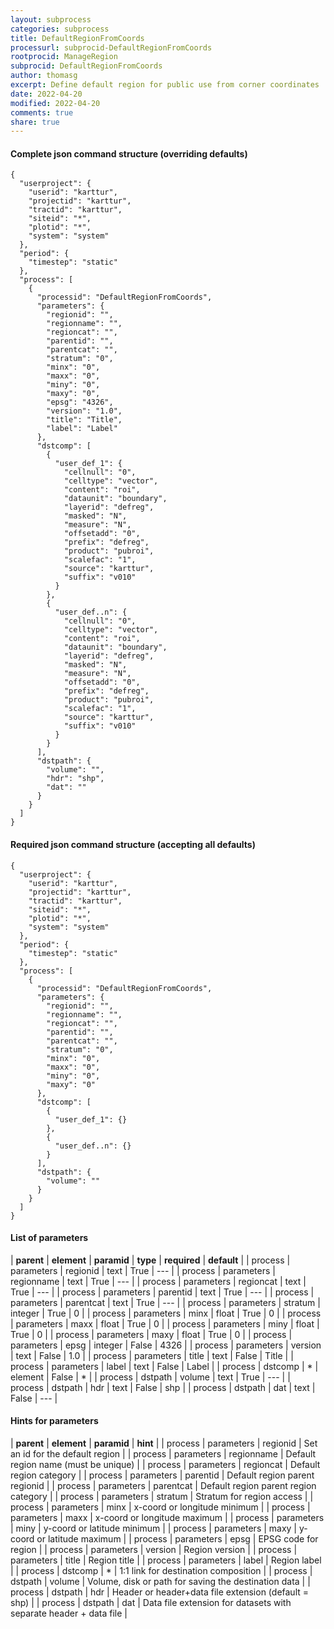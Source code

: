 ```yaml
---
layout: subprocess
categories: subprocess
title: DefaultRegionFromCoords
processurl: subprocid-DefaultRegionFromCoords
rootprocid: ManageRegion
subprocid: DefaultRegionFromCoords
author: thomasg
excerpt: Define default region for public use from corner coordinates
date: 2022-04-20
modified: 2022-04-20
comments: true
share: true
---
```


#### Complete json command structure (overriding defaults)
```
{
  "userproject": {
    "userid": "karttur",
    "projectid": "karttur",
    "tractid": "karttur",
    "siteid": "*",
    "plotid": "*",
    "system": "system"
  },
  "period": {
    "timestep": "static"
  },
  "process": [
    {
      "processid": "DefaultRegionFromCoords",
      "parameters": {
        "regionid": "",
        "regionname": "",
        "regioncat": "",
        "parentid": "",
        "parentcat": "",
        "stratum": "0",
        "minx": "0",
        "maxx": "0",
        "miny": "0",
        "maxy": "0",
        "epsg": "4326",
        "version": "1.0",
        "title": "Title",
        "label": "Label"
      },
      "dstcomp": [
        {
          "user_def_1": {
            "cellnull": "0",
            "celltype": "vector",
            "content": "roi",
            "dataunit": "boundary",
            "layerid": "defreg",
            "masked": "N",
            "measure": "N",
            "offsetadd": "0",
            "prefix": "defreg",
            "product": "pubroi",
            "scalefac": "1",
            "source": "karttur",
            "suffix": "v010"
          }
        },
        {
          "user_def..n": {
            "cellnull": "0",
            "celltype": "vector",
            "content": "roi",
            "dataunit": "boundary",
            "layerid": "defreg",
            "masked": "N",
            "measure": "N",
            "offsetadd": "0",
            "prefix": "defreg",
            "product": "pubroi",
            "scalefac": "1",
            "source": "karttur",
            "suffix": "v010"
          }
        }
      ],
      "dstpath": {
        "volume": "",
        "hdr": "shp",
        "dat": ""
      }
    }
  ]
}
```
#### Required json command structure (accepting all defaults)
```
{
  "userproject": {
    "userid": "karttur",
    "projectid": "karttur",
    "tractid": "karttur",
    "siteid": "*",
    "plotid": "*",
    "system": "system"
  },
  "period": {
    "timestep": "static"
  },
  "process": [
    {
      "processid": "DefaultRegionFromCoords",
      "parameters": {
        "regionid": "",
        "regionname": "",
        "regioncat": "",
        "parentid": "",
        "parentcat": "",
        "stratum": "0",
        "minx": "0",
        "maxx": "0",
        "miny": "0",
        "maxy": "0"
      },
      "dstcomp": [
        {
          "user_def_1": {}
        },
        {
          "user_def..n": {}
        }
      ],
      "dstpath": {
        "volume": ""
      }
    }
  ]
}
```
#### List of parameters

| **parent** | **element** | **paramid** | **type** | **required** | **default** |
| process | parameters | regionid | text | True | --- |
| process | parameters | regionname | text | True | --- |
| process | parameters | regioncat | text | True | --- |
| process | parameters | parentid | text | True | --- |
| process | parameters | parentcat | text | True | --- |
| process | parameters | stratum | integer | True | 0 |
| process | parameters | minx | float | True | 0 |
| process | parameters | maxx | float | True | 0 |
| process | parameters | miny | float | True | 0 |
| process | parameters | maxy | float | True | 0 |
| process | parameters | epsg | integer | False | 4326 |
| process | parameters | version | text | False | 1.0 |
| process | parameters | title | text | False | Title |
| process | parameters | label | text | False | Label |
| process | dstcomp | * | element | False | * |
| process | dstpath | volume | text | True | --- |
| process | dstpath | hdr | text | False | shp |
| process | dstpath | dat | text | False | --- |

#### Hints for parameters

| **parent** | **element** | **paramid** | **hint** |
| process | parameters | regionid | Set an id for the default region |
| process | parameters | regionname | Default region name (must be unique) |
| process | parameters | regioncat | Default region category |
| process | parameters | parentid | Default region parent regionid |
| process | parameters | parentcat | Default region parent region category |
| process | parameters | stratum | Stratum for region access |
| process | parameters | minx | x-coord or longitude minimum |
| process | parameters | maxx | x-coord or longitude maximum |
| process | parameters | miny | y-coord or latitude minimum |
| process | parameters | maxy | y-coord or latitude maximum |
| process | parameters | epsg | EPSG code for region |
| process | parameters | version | Region version |
| process | parameters | title | Region title |
| process | parameters | label | Region label |
| process | dstcomp | * | 1:1 link for destination composition |
| process | dstpath | volume | Volume, disk or path for saving the destination data |
| process | dstpath | hdr | Header or header+data file extension (default = shp) |
| process | dstpath | dat | Data file extension for datasets with separate header + data file |
